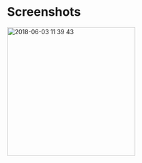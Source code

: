 # Screenshots
<img width="300" alt="2018-06-03 11 39 43" src="https://user-images.githubusercontent.com/1857075/40887721-9ba6c6dc-6787-11e8-8523-f725d4e19adc.png">
